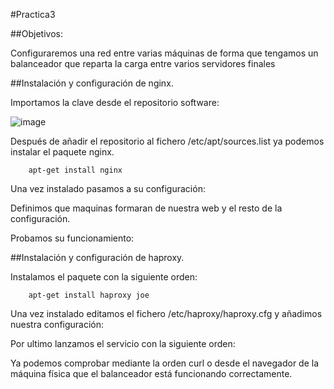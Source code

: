 ﻿#Practica3

##Objetivos:

Configuraremos una red entre varias máquinas de forma que
tengamos un balanceador que reparta la carga entre varios servidores finales



##Instalación y configuración de nginx.

Importamos la clave desde el repositorio software:

![image](https://github.com/alvaro-gr/SWAP2015/blob/master/Practicas/Practica3/Capturas/importar_clave(nginx).png)
	
Después de añadir el repositorio al fichero /etc/apt/sources.list
ya podemos instalar el paquete nginx.

		apt-get install nginx



Una vez instalado pasamos a su configuración:

Definimos que maquinas formaran de nuestra web y el resto de la configuración.




Probamos su funcionamiento:





##Instalación y configuración de haproxy.

Instalamos el paquete con la siguiente orden:
	
		apt-get install haproxy joe

Una vez instalado editamos el fichero /etc/haproxy/haproxy.cfg y añadimos nuestra configuración:



Por ultimo lanzamos el servicio con la siguiente orden:



Ya podemos comprobar mediante la orden curl o desde el navegador de la  máquina física que el balanceador está funcionando correctamente.	
